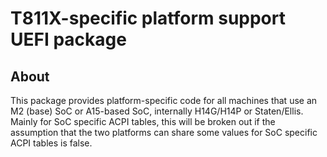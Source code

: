 # T811X-specific platform support UEFI package

## About

This package provides platform-specific code for all machines that use an M2 (base) SoC
or A15-based SoC, internally H14G/H14P or Staten/Ellis. Mainly for SoC specific ACPI tables,
this will be broken out if the assumption that the two platforms can share some values for SoC specific
ACPI tables is false.